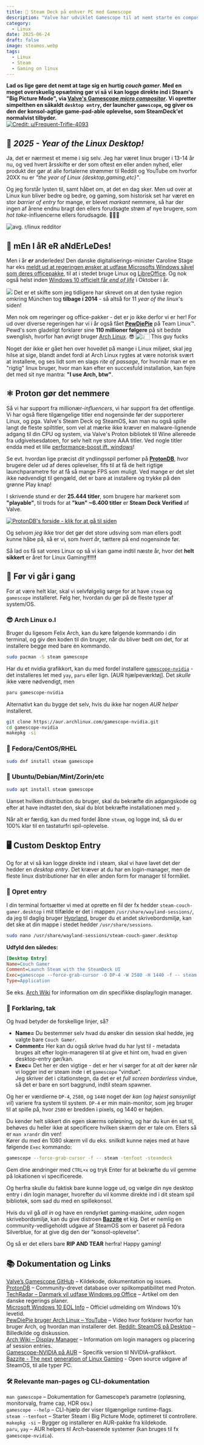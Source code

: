 ```yaml
---
title: 👾 Steam Deck på enhver PC med Gamescope
description: "Valve har udviklet Gamescope til at nemt starte en compositor med Steam kørende. Det er udviklet til deres Steam Deck, men da det er Open Source behøves man ikke engang deres dyre håndholdte konsol. Følg med her hvordan vi sætter det op på Linux"
category: 
  - Linux
date: 2025-06-24
draft: false
image: steamos.webp
tags:
  - Linux
  - Steam
  - Gaming on linux
---
```


**Lad os lige gøre det nemt at tage sig en hurtig _couch gamer_. Med en meget overskuelig opsætning gør vi så vi kan logge direkte ind i Steam's "Big Picture Mode", via [Valve's Gamescope _micro compositor_](https://github.com/ValveSoftware/gamescope). Vi opretter simpelthen en såkaldt `desktop entry`, der launcher `gamescope`, og giver os den der konsol-agtige game-pad-able oplevelse, som SteamDeck'et normalvist tilbyder.**  
[![Credit: u/Frequent-Trifle-4093](./steamos.webp)](https://www.reddit.com/r/linux_gaming/comments/1j12dmd/official_steamos_on_my_desktop_pc/)

## 🎇 _2025 - Year of the Linux Desktop!_
Ja, det er nærmest et meme i sig selv. Jeg har været linux bruger i 13-14 år nu, og ved hvert årsskifte er der som oftest en eller anden nyhed, eller produkt der gør at alle fortalerne strømmer til Reddit og YouTube om hvorfor 20XX nu er _"the year of Linux {desktop,gaming,etc}"_. 

Og jeg forstår lysten til, samt håbet om, at det en dag sker. Men ud over at Linux kun bliver bedre og bedre, og gaming, som historisk set har været en stor _barrier of entry_ for mange, er blevet _markant_ nemmere, så har der ingen af årene endnu bragt den ellers forudsagte strøm af nye brugere, som _hot take_-influencerne ellers forudsagde. 🤷🏻‍♂️

![avg. r/linux redditor](https://i.redd.it/o5newl0t13pe1.jpeg)

## 🤡 mEn I åR eR aNdErLeDes! 
Men i år ***er*** anderledes! Den danske digitaliserings-minister Caroline Stage har eks [meldt ud at regeringen ønsker at udfase Microsofts Windows såvel som deres officepakke](https://www.techradar.com/pro/denmark-wants-to-replace-windows-and-office-with-linux-and-libreoffice-as-it-seeks-to-embrace-digital-sovereignty), til at i stedet bruge Linux og [LibreOffice](https://www.libreoffice.org/). Og nok også helst inden [Windows 10 officielt får _end of life_](https://support.microsoft.com/en-us/windows/windows-10-support-ends-on-october-14-2025-2ca8b313-1946-43d3-b55c-2b95b107f281) i Oktober i år.

![](https://img.ifunny.co/images/11a216b683171d693c19a2bad884f363914f0a37f9f7391e95e97f7132045360_1.jpg)
Det er et skifte som jeg tidligere har skrevet om at den tyske region omkring München tog **tilbage i 2014** - så altså for 11 _year of the linux_'s siden!

Men nok om regeringer og office-pakker - det er jo ikke derfor vi er her! For ud over diverse regeringen har vi i år også fået **[PewDiePie](https://www.youtube.com/watch?v=pVI_smLgTY0)** på Team Linux™.  
Pewd's som gladeligt forklarer sine **110 millioner følgere** på sit bedste swenglish, hvorfor han øvrigt bruger [Arch Linux](https://www.etsy.com/listing/1518384190/i-use-arch-btw-vinyl-sticker-kiss-cut). 😎 
![👆🏻 This guy fucks](./pewdiepie-linux.jpg)

Noget der ikke er gået hen over hovedet på mange i Linux miljøet, skal jeg hilse at sige, blandt andet fordi at Arch Linux rygtes at være notorisk svært at installere, og ses lidt som en slags _rite of passage_, for hvornår man er en "rigtig" linux bruger, hvor man kan efter en succesfuld installation, kan fejre det med sit nye mantra: **"I use Arch, btw"**.
## ⚛️ Proton gør det nemmere
Så vi har support fra millionær-_influencers_, vi har support fra det offentlige. Vi har også flere tilgængelige titler end nogensinde før der supporterer Linux, og pga. Valve's Steam Deck og SteamOS, kan man nu også spille langt de fleste spiltitler, som vel at mærke ikke kræver en malware-lignende adgang til din CPU og system, via Valve's Proton bibliotek til Wine allereede fra udgivelsesdatoen, for selv helt nye store AAA titler. Ved nogle titler endda med et lille [performance-boost ift. windows](https://www.youtube.com/watch?v=ajVvu9M2Y-I)! 

Se evt. hvordan lige præcist _dit_ yndlingsspil perfomer på **[ProtonDB](https://protondb.com)**, hvor brugere deler ud af deres oplevelser, fifs til at få de helt rigtige launchparametre for at få så mange FPS som muligt. Ved mange er det slet ikke nødvendigt til gengæld, det er bare at installere og trykke på den grønne Play knap! 

I skrivende stund er der **25.444 titler**, som brugere har markeret som **"playable"**, til trods for at **"kun" ~6.400 titler** er **Steam Deck Verified** af Valve.

[![ProtonDB's forside - klik for at gå til siden](./protondb.png)](https://protondb.com)


Og selvom _jeg_ ikke tror det gør det store udsving som man ellers godt kunne håbe på, så er vi, som _hvert år_, tættere på end nogensinde før. 

Så lad os få sat vores Linux op så vi kan game indtil næste år, hvor det **helt sikkert** er året for Linux Gaming!**!**!**!**!**!**

## 🛑 Før vi går i gang
For at være helt klar, skal vi selvfølgelig sørge for at have `steam` og `gamescope` installeret.
Følg her, hvordan du gør på de fleste typer af system/OS. 

### 😎 Arch Linux o.l
Bruger du ligesom Felix Arch, kan du køre følgende kommando i din terminal, og giv den koden til din bruger, når du bliver bedt om det, for at installere begge med bare én kommando.
```sh
sudo pacman -S steam gamescope
```

Har du et nvidia grafikkort, kan du med fordel installere [`gamescope-nvidia`](https://aur.archlinux.org/packages?O=0&K=gamescope-nvidia) - det installeres let med `yay`, `paru` eller lign. [AUR hjælpeværktøj]. Det _skulle_ ikke være nødvendigt, men 
```sh
paru gamescope-nvidia
```

Alternativt kan du bygge det selv, hvis du ikke har nogen _AUR helper_ installeret.
```sh
git clone https://aur.archlinux.com/gamescope-nvidia.git
cd gamescope-nvidia
makepkg -si
```

### 👴 Fedora/CentOS/RHEL
```sh
sudo dnf install steam gamescope
```
### 👶 Ubuntu/Debian/Mint/Zorin/etc
```sh
sudo apt install steam gamescope
```
Uanset hvilken distribution du bruger, skal du bekræfte din adgangskode og efter at have indtastet den, skal du blot bekræfte installationen med `y`.  

Når alt er færdig, kan du med fordel åbne `steam`, og logge ind, så du er 100% klar til en tastaturfri spil-oplevelse.

## 🖥️ Custom Desktop Entry
Og for at vi så kan logge direkte ind i steam, skal vi have lavet det der hedder en _desktop entry_. Det kræver at du har en login-manager, men de fleste linux distributioner har én eller anden form for manager til formålet.

### 📃 Opret entry
I din terminal fortsætter vi med at oprette en fil der fx hedder `steam-couch-gamer.desktop` i mit tilfælde er det i mappen `/usr/share/wayland-sessions/`, da jeg til daglig bruger [Hyprland](https://reddit.com/r/unixporn), bruger du et andet skrivebordsmiljø, kan det ske at din mappe i stedet hedder `/usr/share/sessions`. 

```bash
sudo nano /usr/share/wayland-sessions/steam-couch-gamer.desktop
```
**Udfyld den således:**
```ini
[Desktop Entry]
Name=Couch Gamer
Comment=Launch Steam with the SteamDeck UI
Exec=gamescope --force-grab-cursor -O DP-4 -W 2580 -H 1440 -f -- steam -tenfoot -steamdeck
Type=Application
```
Se eks. [Arch Wiki](https://wiki.archlinux.org/title/Display_manager) for information om din specifikke display/login manager.
### 🤔 Forklaring, tak
Og hvad betyder de forskellige linjer, så?
- **Name=**
Du bestemmer selv hvad du ønsker din session skal hedde, jeg valgte bare `Couch Gamer`.  
- **Comment=**
Her kan du også skrive hvad du har lyst til - metadata bruges alt efter login-manageren til at give et hint om, hvad en given desktop-entry gør/kan.
- **Exec=**
Det her er den vigtige - det er her vi sørger for at _alt_ der kører når vi logger ind er steam inde i et `gamescope` "vindue".   
Jeg skriver det i citationstegn, da det er et _full screen borderless_ vindue, så det er bare en sort baggrund, indtil steam spawner.  

Og her er værdierne `DP-4`, `2580`, og `1440` noget der _kan_ (_og højest sansynligt vil_) variere fra system til system. `DP-4` er min main-monitor, som jeg bruger til at spille på, hvor `2580` er bredden i pixels, og 1440 er højden.  

Du kender helt sikkert din egen skærms opløsning, og har du kun én sat til, behøves du heller ikke at specificere hvilken skærm der er tale om. Ellers så er `man xrandr` din ven!  
Kører du med én 1080 skærm vil du eks. snilkdt kunne nøjes med at have følgende `Exec` kommando:
```sh
gamescope --force-grab-cursor -f -- steam -tenfoot -steamdeck
```
Gem dine ændringer med `CTRL+x` og tryk Enter for at bekræfte du vil gemme på lokationen vi specificerede.  

Og herfra skulle du faktisk bare kunne logge ud, og vælge din nye desktop entry i din login manager, hvorefter du vil komme direkte ind i dit steam spil bibliotek, som sad du med en spillekonsol.  

Hvis du vil gå _all in_ og have en rendyrket gaming-maskine, _uden_ nogen skrivebordsmiljø, kan du give distroen **[Bazzite](https://bazzite.gg/)** et kig. Det er nemlig en community-vedligeholdt udgave af SteamOS som er baseret på Fedora Silverblue, for at give dig den der "konsol-oplevelse".  

Og så er det ellers bare **RIP AND TEAR** herfra! Happy gaming!
## 📚 Dokumentation og Links
[Valve’s Gamescope GitHub](https://github.com/ValveSoftware/gamescope) – Kildekode, dokumentation og issues.  
[ProtonDB](https://protondb.com) – Community-drevet database over spilkompatibilitet med Proton.  
[TechRadar – Danmark vil udfase Windows og Office](https://www.techradar.com/pro/denmark-wants-to-replace-windows-and-office-with-linux-and-libreoffice-as-it-seeks-to-embrace-digital-sovereignty) – Artikel om den danske regerings planer.  
[Microsoft Windows 10 EOL Info](https://support.microsoft.com/en-us/windows/windows-10-support-ends-on-october-14-2025-2ca8b313-1946-43d3-b55c-2b95b107f281) – Officiel udmelding om Windows 10’s levetid.  
[PewDiePie bruger Arch Linux – YouTube](https://www.youtube.com/watch?v=pVI_smLgTY0) – Video hvor forklarer hvorfor han bruger Arch, og hvordan man installerer det.
[Reddit: SteamOS på Desktop](https://www.reddit.com/r/linux_gaming/comments/1j12dmd/official_steamos_on_my_desktop_pc/) – Billedkilde og diskussion.  
[Arch Wiki – Display Manager](https://wiki.archlinux.org/title/Display_manager) – Information om login managers og placering af session entries.  
[Gamescope-NVIDIA på AUR](https://aur.archlinux.org/packages?O=0&K=gamescope-nvidia) – Specifik version til NVIDIA-grafikkort.  
[Bazzite - The next generation of Linux Gaming](https://bazzite.gg) - Open source udgave af SteamOS, til alle typer PC.

### 🛠 Relevante man-pages og CLI-dokumentation

`man gamescope` – Dokumentation for Gamescope’s parametre (opløsning, monitorvalg, frame cap, HDR osv.)  
`gamescope --help` – CLI-hjælp der viser tilgængelige runtime-flags.  
`steam --tenfoot` – Starter Steam i Big Picture Mode, optimeret til controllere.  
`makepkg -si` – Bygger og installerer en AUR-pakke fra kildekode.  
`paru`, `yay` – AUR helpers til Arch-baserede systemer (kan bruges til fx `gamescope-nvidia`).    
